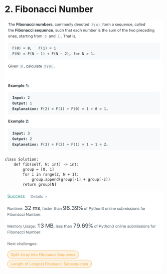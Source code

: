 # 2. Fibonacci Number

![509. Fibonacci Number](.gitbook/assets/image%20%287%29.png)

```text
class Solution:
    def fib(self, N: int) -> int:
        group = [0, 1]
        for i in range(2, N + 1):
            group.append(group[-1] + group[-2])
        return group[N]
```

![](.gitbook/assets/image.png)

